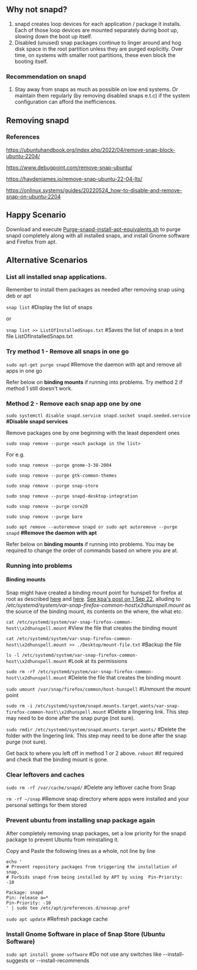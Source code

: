 
## Why not snapd?
1. snapd creates loop devices for each application / package it installs. Each of those loop devices are mounted separately during boot up, slowing down the boot up itself.
2. Disabled (unused) snap packages continue to linger around and hog disk space in the root partition unless they are purged explicitly. Over time, on systems with smaller root partitions, these even block the booting itself.

### Recommendation on snapd
1. Stay away from snaps as much as possible on low end systems. Or maintain them regularly (by removing disabled snaps e.t.c) if the system configuration can afford the inefficiences.

## Removing snapd

### References 

https://ubuntuhandbook.org/index.php/2022/04/remove-snap-block-ubuntu-2204/

https://www.debugpoint.com/remove-snap-ubuntu/
 
https://haydenjames.io/remove-snap-ubuntu-22-04-lts/

https://onlinux.systems/guides/20220524_how-to-disable-and-remove-snap-on-ubuntu-2204

## Happy Scenario
Download and execute [Purge-snapd-install-apt-equivalents.sh](Purge-snapd-install-apt-equivalents.sh) to purge snapd completely along with all installed snaps, and install Gnome software and Firefox from apt.

##  Alternative Scenarios
### List all installed snap applications. 

Remember to install them packages as needed after removing snap using deb or apt

`snap list` #Display the list of snaps

or

`snap list >> ListOfInstalledSnaps.txt` #Saves the list of snaps in a text file ListOfInstalledSnaps.txt

### Try method 1 - Remove all snaps in one go

`sudo apt-get purge snapd` #Remove the daemon with apt and remove all apps in one go

Refer below on **binding mounts** if running into problems. Try method 2 if method 1 still doesn't work. 

### Method 2 - Remove each snap app one by one

`sudo systemctl disable snapd.service snapd.socket snapd.seeded.service` **#Disable snapd services**

Remove packages one by one beginning with the least dependent ones

`sudo snap remove --purge <each package in the list>`

For e.g.

`sudo snap remove --purge gnome-3-38-2004`

`sudo snap remove --purge gtk-common-themes`

`sudo snap remove --purge snap-store`

`sudo snap remove --purge snapd-desktop-integration`

`sudo snap remove --purge core20`

`sudo snap remove --purge bare`

`sudo apt remove --autoremove snapd or sudo apt autoremove --purge snapd` **#Remove the daemon with apt**

Refer below on **binding mounts** if running into problems. You may be required to change the order of commands based on where you are at.

### Running into problems
#### Binding mounts

Snap might have created a binding mount point  for hunspell for firefox  at root as described [here](https://askubuntu.com/questions/1431815/lsblk-root-partition-mounted-on-and-var-snap-firefox-common-host-hunspell) and [here](https://ubuntuforums.org/showthread.php?t=2479504&page=2&s=e77435414d5c73db7de789c3ec30e7ff). [See kpa's post on 1 Sep 22](https://forum.snapcraft.io/t/sdb5-mounted-on-firefox/31897/2), alluding to _/etc/systemd/system/var-snap-firefox-common-host\x2dhunspell.mount_ as the source of the binding mount, its contents on the where, the what etc.

`cat /etc/systemd/system/var-snap-firefox-common-host\\x2dhunspell.mount` #View the file that creates the binding mount

`cat /etc/systemd/system/var-snap-firefox-common-host\\x2dhunspell.mount >> ./Desktop/mount-file.txt` #Backup the file

`ls -l /etc/systemd/system/var-snap-firefox-common-host\\x2dhunspell.mount` #Look at its permissions 

`sudo rm -rf /etc/systemd/system/var-snap-firefox-common-host\\x2dhunspell.mount` #Delete the file that creates the binding mount

`sudo umount /var/snap/firefox/common/host-hunspell` #Unmount the mount point

`sudo rm -i /etc/systemd/system/snapd.mounts.target.wants/var-snap-firefox-common-host\\x2dhunspell.mount` #Delete a lingering link. This step may need to be done after the snap purge (not sure).
   
`sudo rmdir /etc/systemd/system/snapd.mounts.target.wants/` #Delete the folder with the lingering link. This step may need to be done after the snap purge (not sure).

Get back to where you left off in method 1 or 2 above. `reboot` #if required and check that the binding mount is gone. 

### Clear leftovers and caches

`sudo rm -rf /var/cache/snapd/` #Delete any leftover cache from Snap

`rm -rf ~/snap` #Remove snap directory where apps were installed and your personal settings for them stored

### Prevent ubuntu from installing snap package again

After completely removing snap packages, set a low priority for the snapd package to prevent Ubuntu from reinstalling it.

Copy and Paste the following lines as a whole, not line by line
```
echo '
# Prevent repository packages from triggering the installation of snap,
# Forbids snapd from being installed by APT by using  Pin-Priority: -10

Package: snapd
Pin: release a=*
Pin-Priority: -10
' | sudo tee /etc/apt/preferences.d/nosnap.pref
```

`sudo apt update` #Refresh package cache

### Install Gnome Software in place of Snap Store (Ubuntu Software) 

`sudo apt install gnome-software` #Do not use any switches like --install-suggests or --install-recommends
